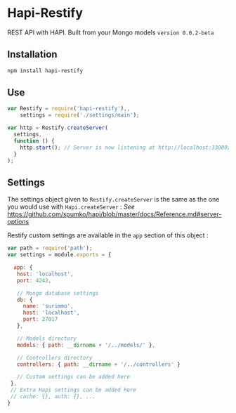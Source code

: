 Hapi-Restify
=================

REST API with HAPI. Built from your Mongo models `version 0.0.2-beta`

## Installation
```bash
npm install hapi-restify
```

## Use
```js
var Restify = require('hapi-restify'),,
    settings = require('./settings/main');

var http = Restify.createServer(
  settings,
  function () {
    http.start(); // Server is now listening at http://localhost:33000/
  }
);

```

## Settings
The settings object given to `Restify.createServer` is the same as the one you would use with `Hapi.createServer` :
_See_ https://github.com/spumko/hapi/blob/master/docs/Reference.md#server-options

Restify custom settings are available in the `app` section of this object :
```js
var path = require('path');
var settings = module.exports = {

  app: {
   host: 'localhost',
   port: 4242,

   // Mongo database settings
   db: {
     name: 'surimmo',
     host: 'localhost',
     port: 27017
   },

   // Models directory
   models: { path: __dirname + '/../models/' },

   // Controllers directory
   controllers: { path: __dirname + '/../controllers' }

   // Custom settings can be added here
 },
 // Extra Hapi settings can be added here
 // cache: {}, auth: {}, ...
}
```